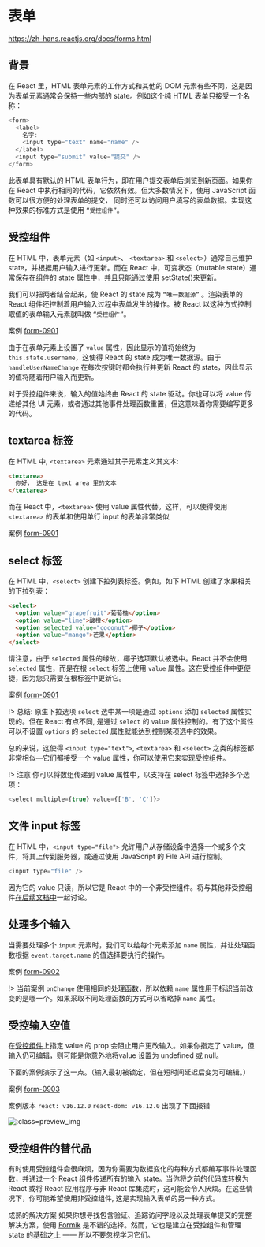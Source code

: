 # 表单

https://zh-hans.reactjs.org/docs/forms.html

## 背景

在 React 里，HTML 表单元素的工作方式和其他的 DOM 元素有些不同，这是因为表单元素通常会保持一些内部的 state。例如这个纯 HTML 表单只接受一个名称：

```js
<form>
  <label>
    名字:
    <input type="text" name="name" />
  </label>
  <input type="submit" value="提交" />
</form>
```

此表单具有默认的 HTML 表单行为，即在用户提交表单后浏览到新页面。如果你在 React 中执行相同的代码，它依然有效。但大多数情况下，使用 JavaScript 函数可以很方便的处理表单的提交， 同时还可以访问用户填写的表单数据。实现这种效果的标准方式是使用 `“受控组件”`。

## 受控组件

在 HTML 中，表单元素（如 `<input>`、 `<textarea>` 和 `<select>`）通常自己维护 state，并根据用户输入进行更新。而在 React 中，可变状态（mutable state）通常保存在组件的 state 属性中，并且只能通过使用 setState()来更新。

我们可以把两者结合起来，使 React 的 state 成为 `“唯一数据源”` 。渲染表单的 React 组件还控制着用户输入过程中表单发生的操作。被 React 以这种方式控制取值的表单输入元素就叫做 `“受控组件”`。

案例 [form-0901](https://github.com/Jesonhu/react-study/tree/master/demos/form-0901)

由于在表单元素上设置了 `value` 属性，因此显示的值将始终为 `this.state.username`，这使得 React 的 state 成为唯一数据源。由于 `handleUserNameChange` 在每次按键时都会执行并更新 React 的 state，因此显示的值将随着用户输入而更新。

对于受控组件来说，输入的值始终由 React 的 state 驱动。你也可以将 value 传递给其他 UI 元素，或者通过其他事件处理函数重置，但这意味着你需要编写更多的代码。

## textarea 标签

在 HTML 中, `<textarea>` 元素通过其子元素定义其文本:

```html
<textarea>
  你好， 这是在 text area 里的文本
</textarea>
```

而在 React 中，`<textarea>` 使用 value 属性代替。这样，可以使得使用 `<textarea>` 的表单和使用单行 input 的表单非常类似

案例 [form-0901](https://github.com/Jesonhu/react-study/tree/master/demos/form-0901)

## select 标签

在 HTML 中，`<select>` 创建下拉列表标签。例如，如下 HTML 创建了水果相关的下拉列表：

```html
<select>
  <option value="grapefruit">葡萄柚</option>
  <option value="lime">酸橙</option>
  <option selected value="coconut">椰子</option>
  <option value="mango">芒果</option>
</select>
```

请注意，由于 `selected` 属性的缘故，椰子选项默认被选中。React 并不会使用 `selected` 属性，而是在根 `select` 标签上使用 `value` 属性。这在受控组件中更便捷，因为您只需要在根标签中更新它。

案例 [form-0901](https://github.com/Jesonhu/react-study/tree/master/demos/form-0901)

!> 总结: 原生下拉选项 `select` 选中某一项是通过 `options` 添加 `selected` 属性实现的。但在 React 有点不同, 是通过 `select` 的 `value` 属性控制的。有了这个属性可以不设置 `options` 的 `selected` 属性就能达到控制某项选中的效果。

总的来说，这使得 `<input type="text">`, `<textarea>` 和 `<select>` 之类的标签都非常相似—它们都接受一个 value 属性，你可以使用它来实现受控组件。

!> 注意
你可以将数组传递到 value 属性中，以支持在 select 标签中选择多个选项：

```js
<select multiple={true} value={['B', 'C']}>
```

## 文件 input 标签

在 HTML 中，`<input type="file">` 允许用户从存储设备中选择一个或多个文件，将其上传到服务器，或通过使用 JavaScript 的 File API 进行控制。

```js
<input type="file" />
```

因为它的 value 只读，所以它是 React 中的一个非受控组件。将与其他非受控组件[在后续文档中](https://zh-hans.reactjs.org/docs/uncontrolled-components.html#the-file-input-tag)一起讨论。

## 处理多个输入

当需要处理多个 `input` 元素时，我们可以给每个元素添加 `name` 属性，并让处理函数根据 `event.target.name` 的值选择要执行的操作。

案例 [form-0902](https://github.com/Jesonhu/react-study/tree/master/demos/form-0902)

!> 当前案例 `onChange` 使用相同的处理函数，所以依赖 `name` 属性用于标识当前改变的是哪一个。如果采取不同处理函数的方式可以省略掉 `name` 属性。

## 受控输入空值

在[受控组件](https://zh-hans.reactjs.org/docs/forms.html#controlled-components)上指定 value 的 prop 会阻止用户更改输入。如果你指定了 value，但输入仍可编辑，则可能是你意外地将value 设置为 undefined 或 null。

下面的案例演示了这一点。（输入最初被锁定，但在短时间延迟后变为可编辑。）

案例 [form-0903](https://github.com/Jesonhu/react-study/tree/master/demos/form-0903)

案例版本 `react: v16.12.0` `react-dom: v16.12.0` 出现了下面报错

![](https://github.com/Jesonhu/react-study/tree/master/assets/imgs/20200715114828.jpg ':class=preview_img')

## 受控组件的替代品

有时使用受控组件会很麻烦，因为你需要为数据变化的每种方式都编写事件处理函数，并通过一个 React 组件传递所有的输入 state。当你将之前的代码库转换为 React 或将 React 应用程序与非 React 库集成时，这可能会令人厌烦。在这些情况下，你可能希望使用非受控组件, 这是实现输入表单的另一种方式。

成熟的解决方案
如果你想寻找包含验证、追踪访问字段以及处理表单提交的完整解决方案，使用 [Formik](https://jaredpalmer.com/formik) 是不错的选择。然而，它也是建立在受控组件和管理 state 的基础之上 —— 所以不要忽视学习它们。